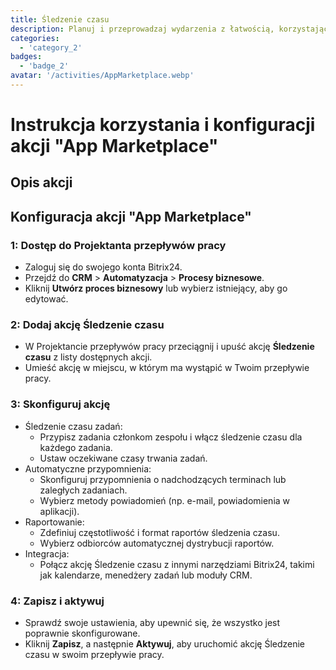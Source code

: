 ```yaml
---
title: Śledzenie czasu
description: Planuj i przeprowadzaj wydarzenia z łatwością, korzystając z dedykowanych narzędzi.
categories: 
  - 'category_2'
badges: 
  - 'badge_2'
avatar: '/activities/AppMarketplace.webp'
---
```

# Instrukcja korzystania i konfiguracji akcji "App Marketplace"

## Opis akcji

## **Konfiguracja akcji "App Marketplace"**

### 1: Dostęp do Projektanta przepływów pracy
- Zaloguj się do swojego konta Bitrix24.
- Przejdź do **CRM** > **Automatyzacja** > **Procesy biznesowe**.
- Kliknij **Utwórz proces biznesowy** lub wybierz istniejący, aby go edytować.

### 2: Dodaj akcję Śledzenie czasu
- W Projektancie przepływów pracy przeciągnij i upuść akcję **Śledzenie czasu** z listy dostępnych akcji.
- Umieść akcję w miejscu, w którym ma wystąpić w Twoim przepływie pracy.

### 3: Skonfiguruj akcję
- Śledzenie czasu zadań:
  - Przypisz zadania członkom zespołu i włącz śledzenie czasu dla każdego zadania.
  - Ustaw oczekiwane czasy trwania zadań.
- Automatyczne przypomnienia:
  - Skonfiguruj przypomnienia o nadchodzących terminach lub zaległych zadaniach.
  - Wybierz metody powiadomień (np. e-mail, powiadomienia w aplikacji).
- Raportowanie:
  - Zdefiniuj częstotliwość i format raportów śledzenia czasu.
  - Wybierz odbiorców automatycznej dystrybucji raportów.
- Integracja:
  - Połącz akcję Śledzenie czasu z innymi narzędziami Bitrix24, takimi jak kalendarze, menedżery zadań lub moduły CRM.

### 4: Zapisz i aktywuj
- Sprawdź swoje ustawienia, aby upewnić się, że wszystko jest poprawnie skonfigurowane.
- Kliknij **Zapisz**, a następnie **Aktywuj**, aby uruchomić akcję Śledzenie czasu w swoim przepływie pracy.